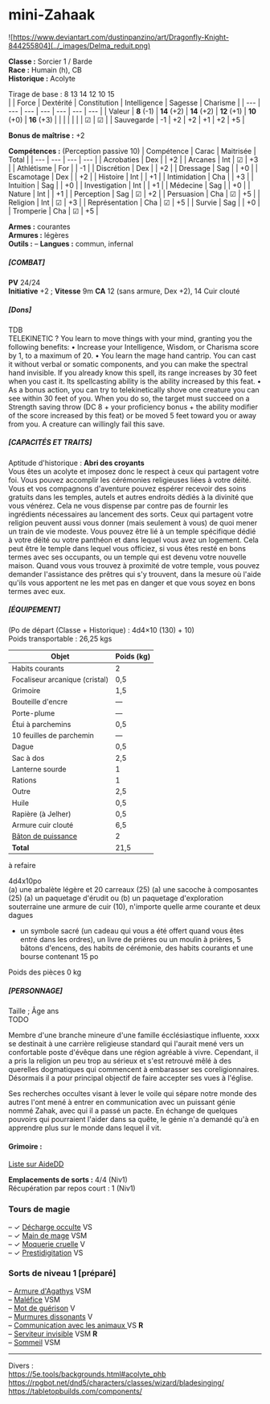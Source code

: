 # mini-Zahaak

![https://www.deviantart.com/dustinpanzino/art/Dragonfly-Knight-844255804](../_images/Delma_reduit.png)  

**Classe :** Sorcier 1 / Barde      
**Race :**  Humain (h), CB  
**Historique :** Acolyte  

Tirage de base : 8 13 14 12 10 15  
| | Force | Dextérité | Constitution | Intelligence | Sagesse | Charisme | 
| ---  | --- | --- | --- | --- | --- | --- | 
| Valeur | **8** (-1) | **14** (+2) | **14** (+2) | **12** (+1) | **10** (+0) |  **16** (+3) |
|  |  |   |   |  | ☑ |  ☑ |
|  Sauvegarde | -1 | +2 | +2 | +1 | +2 | +5 |

**Bonus de maîtrise :** +2  

**Compétences :** (Perception passive 10)
| Compétence | Carac | Maitrisée | Total |
| --- | --- | --- | --- | 
| Acrobaties | Dex |  | +2 |
| Arcanes | Int | ☑ | +3 |
| Athlétisme | For |  | -1 |
| Discrétion | Dex |  | +2 |
| Dressage | Sag |  | +0 |
| Escamotage | Dex |  | +2 |
| Histoire | Int |  | +1 |
| Intimidation | Cha |  | +3 |
| Intuition | Sag |  | +0 |
| Investigation | Int |  | +1 |
| Médecine | Sag |  | +0 |
| Nature | Int |  | +1 |
| Perception | Sag | ☑ | +2 |
| Persuasion | Cha | ☑ | +5 |
| Religion | Int | ☑ | +3 |
| Représentation | Cha | ☑ | +5 |
| Survie | Sag |  | +0 |
| Tromperie | Cha | ☑ | +5 |

**Armes :** courantes  
**Armures :** légères  
**Outils :** – 
**Langues :** commun, infernal  

##### [COMBAT]
**PV** 24/24  
**Initiative** +2 ; **Vitesse** 9m
**CA** 12 (sans armure, Dex +2), 14 Cuir clouté 



##### [Dons]
TDB  
TELEKINETIC ?
You learn to move things with your mind, granting
you the following benefits:
• Increase your Intelligence, Wisdom, or Charisma
score by 1, to a maximum of 20.
• You learn the mage hand cantrip. You can cast it
without verbal or somatic components, and you
can make the spectral hand invisible. If you already know this spell, its range increases by 30
feet when you cast it. Its spellcasting ability is the
ability increased by this feat.
• As a bonus action, you can try to telekinetically
shove one creature you can see within 30 feet of
you. When you do so, the target must succeed on
a Strength saving throw (DC 8 + your proficiency
bonus + the ability modifier of the score increased
by this feat) or be moved 5 feet toward you or away
from you. A creature can willingly fail this save.


##### [CAPACITÉS ET TRAITS]

Aptitude d'historique : **Abri des croyants**  
Vous êtes un acolyte et imposez donc le respect à ceux qui partagent votre foi. Vous pouvez accomplir les cérémonies religieuses liées à votre déité. Vous et vos compagnons
d'aventure pouvez espérer recevoir des soins gratuits dans les temples, autels et autres endroits dédiés à la divinité que vous vénérez. Cela ne vous dispense par contre pas
de fournir les ingrédients nécessaires au lancement des sorts. Ceux qui partagent votre religion peuvent aussi vous donner (mais seulement à vous) de quoi mener un train
de vie modeste.
Vous pouvez être lié à un temple spécifique dédié à votre déité ou votre panthéon et dans lequel vous avez un logement. Cela peut être le temple dans lequel vous officiez,
si vous êtes resté en bons termes avec ses occupants, ou un temple qui est devenu votre nouvelle maison. Quand vous vous trouvez à proximité de votre temple, vous pouvez
demander l'assistance des prêtres qui s'y trouvent, dans la mesure où l'aide qu'ils vous apportent ne les met pas en danger et que vous soyez en bons termes avec eux.


##### [ÉQUIPEMENT]
(Po de départ (Classe + Historique) : 4d4×10 (130) + 10)  
Poids transportable : 26,25 kgs  


| Objet | Poids (kg) | 
| --- | --- |  
| Habits courants | 2 |
| Focaliseur arcanique (cristal) | 0,5 |
| Grimoire | 1,5 |
| Bouteille d'encre | — | 
| Porte-plume | — | 
| Étui à parchemins | 0,5 |
| 10 feuilles de parchemin | — |
| Dague | 0,5 |
| Sac à dos | 2,5 |
| Lanterne sourde | 1 |
| Rations | 1 | 
| Outre | 2,5 | 
| Huile | 0,5 | 
| Rapière (à Jelher) | 0,5 | 
| Armure cuir clouté | 6,5 | 
| [Bâton de puissance](https://5e-drs.fr/liste-objets-magiques/baton-de-puissance/) | 2 |
| **Total** | 21,5 | 
à refaire 

4d4x10po  
 (a) une arbalète légère et 20 carreaux  (25)
(a) une sacoche à composantes (25)
(a) un paquetage d'érudit ou (b) un paquetage d'exploration
souterraine
une armure de cuir (10), n'importe quelle arme courante et deux
dagues
+ un symbole sacré (un cadeau qui vous a été
offert quand vous êtes entré dans les ordres), un livre de
prières ou un moulin à prières, 5 bâtons d'encens, des
habits de cérémonie, des habits courants et une bourse
contenant 15 po

Poids des pièces 0 kg 


##### [PERSONNAGE]
Taille  ; Âge   ans  
TODO

Membre d'une branche mineure d'une famille écclésiastique influente, xxxx se destinait à une carrière religieuse standard qui l'aurait mené vers un confortable poste d'évêque dans une région agréable à vivre. Cependant, il a pris la religion un peu trop au sérieux et s'est retrouvé mêlé à des querelles dogmatiques qui commencent à embarasser ses coreligionnaires. Désormais il a pour principal objectif de faire accepter ses vues à l'église.

Ses recherches occultes visant à lever le voile qui sépare notre monde des autres l'ont mené à entrer en communication avec un puissant génie nommé Zahak, avec qui il a passé un pacte. En échange de quelques pouvoirs qui pourraient l'aider dans sa quête, le génie n'a demandé qu'à en apprendre plus sur le monde dans lequel il vit.





#### Grimoire :

[Liste sur AideDD](https://www.aidedd.org/dnd-filters/sorts.php)

**Emplacements de sorts :** 4/4 (Niv1)   
Récupération par repos court : 1 (Niv1)

### Tours de magie 

– ✓ [Décharge occulte](https://www.aidedd.org/dnd/sorts.php?vf=decharge-occulte ) VS   
– ✓ [Main de mage](https://www.aidedd.org/dnd/sorts.php?vf=main-de-mage) VSM  
– ✓ [Moquerie cruelle](https://www.aidedd.org/dnd/sorts.php?vf=moquerie-cruelle) V    
– ✓ [Prestidigitation](https://www.aidedd.org/dnd/sorts.php?vf=prestidigitation) VS  

### Sorts de niveau 1 [préparé]

– [Armure d'Agathys](https://www.aidedd.org/dnd/sorts.php?vf=armure-d-agathys) VSM  
– [Maléfice](https://www.aidedd.org/dnd/sorts.php?vf=malefice) VSM   
– [Mot de guérison](https://www.aidedd.org/dnd/sorts.php?vf=mot-de-guerison) V  
– [Murmures dissonants](https://www.aidedd.org/dnd/sorts.php?vf=murmures-dissonants) V  
– [Communication avec les animaux	](https://www.aidedd.org/dnd/sorts.php?vf=communication-avec-les-animaux) VS **R**  
– [Serviteur invisible](https://www.aidedd.org/dnd/sorts.php?vf=serviteur-invisible) VSM **R**  
– [Sommeil](https://www.aidedd.org/dnd/sorts.php?vf=sommeil) VSM   



_____

Divers :  
https://5e.tools/backgrounds.html#acolyte_phb  
https://rpgbot.net/dnd5/characters/classes/wizard/bladesinging/  
https://tabletopbuilds.com/components/  
